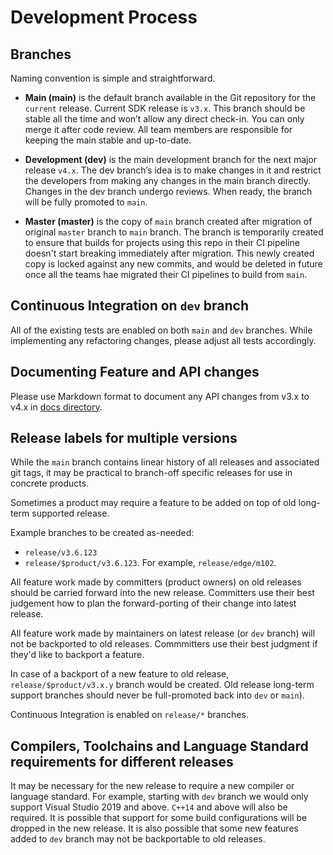 # Development Process

## Branches

Naming convention is simple and straightforward.

- **Main (main)** is the default branch available in the Git repository for the `current` release. Current SDK release is `v3.x`. This branch should be stable all the time and won’t allow any direct check-in. You can only merge it after code review. All team members are responsible for keeping the main stable and up-to-date.

- **Development (dev)** is the main development branch for the next major release `v4.x`. The dev branch’s idea is to make changes in it and restrict the developers from making any changes in the main branch directly. Changes in the dev branch undergo reviews. When ready, the branch will be fully promoted to `main`.

- **Master (master)** is the copy of `main` branch created after migration of original `master` branch to `main` branch. The branch is temporarily created to ensure that builds for projects using this repo in their CI pipeline doesn't start breaking immediately after migration. This newly created copy is locked against any new commits, and would be deleted in future once all the teams hae migrated their CI pipelines to build from `main`.

## Continuous Integration on `dev` branch

All of the existing tests are enabled on both `main` and `dev` branches. While implementing any refactoring changes, please adjust all tests accordingly.

## Documenting Feature and API changes

Please use Markdown format to document any API changes from v3.x to v4.x in [docs directory](../docs).

## Release labels for multiple versions

While the `main` branch contains linear history of all releases and associated git tags, it may be practical to branch-off specific releases for use in concrete products.

Sometimes a product may require a feature to be added on top of old long-term supported release.

Example branches to be created as-needed:

- `release/v3.6.123`
- `release/$product/v3.6.123`. For example, `release/edge/m102`.

All feature work made by committers (product owners) on old releases should be carried forward into the new release.
Committers use their best judgement how to plan the forward-porting of their change into latest release.

All feature work made by maintainers on latest release (or `dev` branch) will not be backported to old releases.
Commmitters use their best judgment if they'd like to backport a feature.

In case of a backport of a new feature to old release, `release/$product/v3.x.y` branch would be created.
Old release long-term support branches should never be full-promoted back into `dev` or `main`).

Continuous Integration is enabled on `release/*` branches.

## Compilers, Toolchains and Language Standard requirements for different releases

It may be necessary for the new release to require a new compiler or language standard. For example, starting with `dev` branch we would only support Visual Studio 2019 and above. `C++14` and above will also be required. It is possible that support for some build configurations will be dropped in the new release. It is also possible that some new features added to `dev` branch may not be backportable to old releases.
